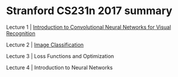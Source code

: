 # Stranford CS231n 2017 summary

Lecture 1 | [Introduction to Convolutional Neural Networks for Visual Recognition](https://www.notion.so/Introduction-to-Convolutional-Newral-Networks-for-Visual-Recognition-eedea95f73464e1a9966008b15547c1a?pvs=4)

Lecture 2 | [Image Classification](https://www.notion.so/Image-Classification-0f5743c2d61849c3a5842fa9f0b3044b?pvs=4)

Lecture 3 | Loss Functions and Optimization

Lecture 4 | Introduction to Neural Networks 
